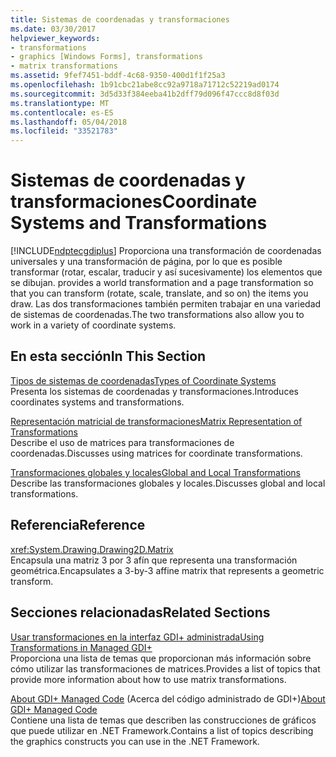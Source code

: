 ```yaml
---
title: Sistemas de coordenadas y transformaciones
ms.date: 03/30/2017
helpviewer_keywords:
- transformations
- graphics [Windows Forms], transformations
- matrix transformations
ms.assetid: 9fef7451-bddf-4c68-9350-400d1f1f25a3
ms.openlocfilehash: 1b91cbc21abe8cc92a9718a71712c52219ad0174
ms.sourcegitcommit: 3d5d33f384eeba41b2dff79d096f47ccc8d8f03d
ms.translationtype: MT
ms.contentlocale: es-ES
ms.lasthandoff: 05/04/2018
ms.locfileid: "33521783"
---
```

# <a name="coordinate-systems-and-transformations"></a><span data-ttu-id="fe1cf-102">Sistemas de coordenadas y transformaciones</span><span class="sxs-lookup"><span data-stu-id="fe1cf-102">Coordinate Systems and Transformations</span></span>
[!INCLUDE[ndptecgdiplus](../../../../includes/ndptecgdiplus-md.md)]<span data-ttu-id="fe1cf-103"> Proporciona una transformación de coordenadas universales y una transformación de página, por lo que es posible transformar (rotar, escalar, traducir y así sucesivamente) los elementos que se dibujan.</span><span class="sxs-lookup"><span data-stu-id="fe1cf-103"> provides a world transformation and a page transformation so that you can transform (rotate, scale, translate, and so on) the items you draw.</span></span> <span data-ttu-id="fe1cf-104">Las dos transformaciones también permiten trabajar en una variedad de sistemas de coordenadas.</span><span class="sxs-lookup"><span data-stu-id="fe1cf-104">The two transformations also allow you to work in a variety of coordinate systems.</span></span>  
  
## <a name="in-this-section"></a><span data-ttu-id="fe1cf-105">En esta sección</span><span class="sxs-lookup"><span data-stu-id="fe1cf-105">In This Section</span></span>  
 [<span data-ttu-id="fe1cf-106">Tipos de sistemas de coordenadas</span><span class="sxs-lookup"><span data-stu-id="fe1cf-106">Types of Coordinate Systems</span></span>](../../../../docs/framework/winforms/advanced/types-of-coordinate-systems.md)  
 <span data-ttu-id="fe1cf-107">Presenta los sistemas de coordenadas y transformaciones.</span><span class="sxs-lookup"><span data-stu-id="fe1cf-107">Introduces coordinates systems and transformations.</span></span>  
  
 [<span data-ttu-id="fe1cf-108">Representación matricial de transformaciones</span><span class="sxs-lookup"><span data-stu-id="fe1cf-108">Matrix Representation of Transformations</span></span>](../../../../docs/framework/winforms/advanced/matrix-representation-of-transformations.md)  
 <span data-ttu-id="fe1cf-109">Describe el uso de matrices para transformaciones de coordenadas.</span><span class="sxs-lookup"><span data-stu-id="fe1cf-109">Discusses using matrices for coordinate transformations.</span></span>  
  
 [<span data-ttu-id="fe1cf-110">Transformaciones globales y locales</span><span class="sxs-lookup"><span data-stu-id="fe1cf-110">Global and Local Transformations</span></span>](../../../../docs/framework/winforms/advanced/global-and-local-transformations.md)  
 <span data-ttu-id="fe1cf-111">Describe las transformaciones globales y locales.</span><span class="sxs-lookup"><span data-stu-id="fe1cf-111">Discusses global and local transformations.</span></span>  
  
## <a name="reference"></a><span data-ttu-id="fe1cf-112">Referencia</span><span class="sxs-lookup"><span data-stu-id="fe1cf-112">Reference</span></span>  
 <xref:System.Drawing.Drawing2D.Matrix>  
 <span data-ttu-id="fe1cf-113">Encapsula una matriz 3 por 3 afín que representa una transformación geométrica.</span><span class="sxs-lookup"><span data-stu-id="fe1cf-113">Encapsulates a 3-by-3 affine matrix that represents a geometric transform.</span></span>  
  
## <a name="related-sections"></a><span data-ttu-id="fe1cf-114">Secciones relacionadas</span><span class="sxs-lookup"><span data-stu-id="fe1cf-114">Related Sections</span></span>  
 [<span data-ttu-id="fe1cf-115">Usar transformaciones en la interfaz GDI+ administrada</span><span class="sxs-lookup"><span data-stu-id="fe1cf-115">Using Transformations in Managed GDI+</span></span>](../../../../docs/framework/winforms/advanced/using-transformations-in-managed-gdi.md)  
 <span data-ttu-id="fe1cf-116">Proporciona una lista de temas que proporcionan más información sobre cómo utilizar las transformaciones de matrices.</span><span class="sxs-lookup"><span data-stu-id="fe1cf-116">Provides a list of topics that provide more information about how to use matrix transformations.</span></span>  
  
 <span data-ttu-id="fe1cf-117">[About GDI+ Managed Code](../../../../docs/framework/winforms/advanced/about-gdi-managed-code.md) (Acerca del código administrado de GDI+)</span><span class="sxs-lookup"><span data-stu-id="fe1cf-117">[About GDI+ Managed Code](../../../../docs/framework/winforms/advanced/about-gdi-managed-code.md)</span></span>  
 <span data-ttu-id="fe1cf-118">Contiene una lista de temas que describen las construcciones de gráficos que puede utilizar en .NET Framework.</span><span class="sxs-lookup"><span data-stu-id="fe1cf-118">Contains a list of topics describing the graphics constructs you can use in the .NET Framework.</span></span>
